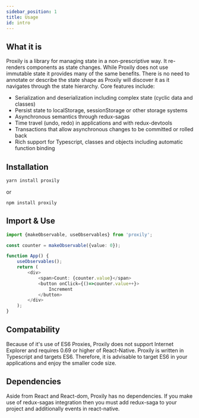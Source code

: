 ```yaml
---
sidebar_position: 1
title: Usage
id: intro
---
```

## What it is

Proxily is a library for managing state in a non-prescriptive way. It re-renders components as state changes. While Proxily does not use immutable state it provides many of the same benefits. There is no need to annotate or describe the state shape as Proxily will discover it as it navigates through the state hierarchy. Core features include:

* Serialization and deserialization including complex state (cyclic data and classes)
* Persist state to localStorage, sessionStorage or other storage systems
* Asynchronous semantics through redux-sagas
* Time travel (undo, redo) in applications and with redux-devtools
* Transactions that allow asynchronous changes to be committed or rolled back
* Rich support for Typescript, classes and objects including automatic function binding
## Installation
```javascript
yarn install proxily
```
or
```
npm install proxily
```
## Import & Use

```typescript
import {makeObservable, useObservables} from 'proxily';

const counter = makeObservable({value: 0});

function App() {
    useObservables();
    return (
        <div>
            <span>Count: {counter.value}</span>
            <button onClick={()=>counter.value++}>
                Increment
            </button>
        </div>
    );
}
```
## Compatability
Because of it's use of ES6 Proxies, Proxily does not support Internet Explorer and requires 0.69 or higher of React-Native.  Proxily is written in Typescript and targets ES6. Therefore, it is advisable to target ES6 in your applications and enjoy the smaller code size.
## Dependencies
Aside from React and React-dom, Proxily has no dependencies.  If you make use of redux-sagas integration then you must add redux-saga to your project and additionally events in react-native.
